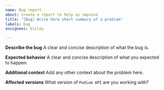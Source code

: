 ```yaml
---
name: Bug report
about: Create a report to help us improve
title: "[Bug] Write here short summary of a problem"
labels: bug
assignees: bizley

---
```


**Describe the bug**
A clear and concise description of what the bug is.

**Expected behavior**
A clear and concise description of what you expected to happen.

**Additional context**
Add any other context about the problem here.

**Affected versions**
What version of `Podium API` are you working with?
